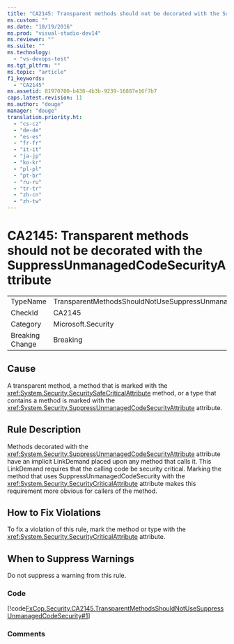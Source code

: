```yaml
---
title: "CA2145: Transparent methods should not be decorated with the SuppressUnmanagedCodeSecurityAttribute | testtitle"
ms.custom: ""
ms.date: "10/19/2016"
ms.prod: "visual-studio-dev14"
ms.reviewer: ""
ms.suite: ""
ms.technology: 
  - "vs-devops-test"
ms.tgt_pltfrm: ""
ms.topic: "article"
f1_keywords: 
  - "CA2145"
ms.assetid: 81970700-b438-4b3b-9239-16887e16f7b7
caps.latest.revision: 11
ms.author: "douge"
manager: "douge"
translation.priority.ht: 
  - "cs-cz"
  - "de-de"
  - "es-es"
  - "fr-fr"
  - "it-it"
  - "ja-jp"
  - "ko-kr"
  - "pl-pl"
  - "pt-br"
  - "ru-ru"
  - "tr-tr"
  - "zh-cn"
  - "zh-tw"
---
```

# CA2145: Transparent methods should not be decorated with the SuppressUnmanagedCodeSecurityAttribute
|||  
|-|-|  
|TypeName|TransparentMethodsShouldNotUseSuppressUnmanagedCodeSecurity|  
|CheckId|CA2145|  
|Category|Microsoft.Security|  
|Breaking Change|Breaking|  
  
## Cause  
 A transparent method, a method that is marked with the <xref:System.Security.SecuritySafeCriticalAttribute> method, or a type that contains a method is marked with the <xref:System.Security.SuppressUnmanagedCodeSecurityAttribute> attribute.  
  
## Rule Description  
 Methods decorated with the <xref:System.Security.SuppressUnmanagedCodeSecurityAttribute> attribute have an implicit LinkDemand placed upon any method that calls it. This LinkDemand requires that the calling code be security critical. Marking the method that uses SuppressUnmanagedCodeSecurity with the <xref:System.Security.SecurityCriticalAttribute> attribute makes this requirement more obvious for callers of the method.  
  
## How to Fix Violations  
 To fix a violation of this rule, mark the method or type with the <xref:System.Security.SecurityCriticalAttribute> attribute.  
  
## When to Suppress Warnings  
 Do not suppress a warning from this rule.  
  
### Code  
 [!code[FxCop.Security.CA2145.TransparentMethodsShouldNotUseSuppressUnmanagedCodeSecurity#1](../code-quality/codesnippet/CSharp/81970700-b438-4b3b-9239-16887e16f7b7_1.cs)]  
  
### Comments
